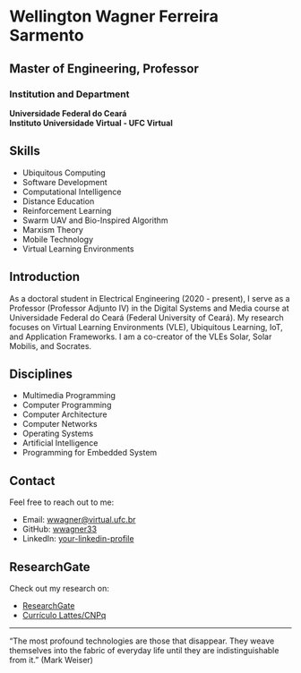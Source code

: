 # Wellington Wagner Ferreira Sarmento

## Master of Engineering, Professor

### Institution and Department
**Universidade Federal do Ceará**  
**Instituto Universidade Virtual - UFC Virtual**

## Skills
- Ubiquitous Computing
- Software Development
- Computational Intelligence
- Distance Education
- Reinforcement Learning
- Swarm UAV and Bio-Inspired Algorithm
- Marxism Theory
- Mobile Technology
- Virtual Learning Environments

## Introduction
As a doctoral student in Electrical Engineering (2020 - present), I serve as a Professor (Professor Adjunto IV) in the Digital Systems and Media course at Universidade Federal do Ceará (Federal University of Ceará). My research focuses on Virtual Learning Environments (VLE), Ubiquitous Learning, IoT, and Application Frameworks. I am a co-creator of the VLEs Solar, Solar Mobilis, and Socrates.

## Disciplines
- Multimedia Programming
- Computer Programming
- Computer Architecture
- Computer Networks
- Operating Systems
- Artificial Intelligence
- Programming for Embedded System


## Contact
Feel free to reach out to me:
- Email: [wwagner@virtual.ufc.br](mailto:wwagner@virtual.ufc.br)
- GitHub: [wwagner33](https://github.com/wwagner33)
- LinkedIn: [your-linkedin-profile](https://www.linkedin.com/in/your-linkedin-profile)

## ResearchGate
Check out my research on:
- [ResearchGate](https://www.researchgate.net/profile/Wellington-Wagner-Ferreira-Sarmento)
- [Currículo Lattes/CNPq](http://lattes.cnpq.br/1015561507843037)

---
“The most profound technologies are those that disappear. They weave themselves into the fabric of everyday life until they are indistinguishable from it.” (Mark Weiser)
